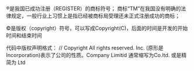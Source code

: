 ®是我国已成功注册（REGISTER）的商标符号；
商标“TM”在我国没有明确的法律规定，一般行业上习惯上是指已经被商标局受理还未正式注册成功的商标；

©是版权（copyright）符号，可以写成Copyright(C)，后面的时间是开发的开始时间和结束时间

代码中版权声明格式：
// Copyright <year> <owner>  All rights reserved.
Inc. (原形是Incorporation)表示了公司的性质。Company Limitid 通常缩写为Co.ltd. 或是精简为 Ltd